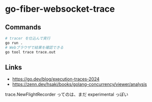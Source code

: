 # go-fiber-websocket-trace

## Commands
```bash
# tracer を仕込んで実行
go run .
# Webブラウザで結果を確認できる
go tool trace trace.out
```

## Links
- https://go.dev/blog/execution-traces-2024
- https://zenn.dev/hsaki/books/golang-concurrency/viewer/analysis

trace.NewFlightRecorder ってのは、まだ experimental っぽい
